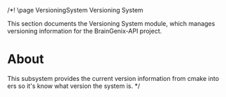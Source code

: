 /*!
\page VersioningSystem Versioning System

This section documents the Versioning System module, which manages versioning
information for the BrainGenix-API project.

# About

This subsystem provides the current version information from cmake into ers so it's know what version the system is.
*/